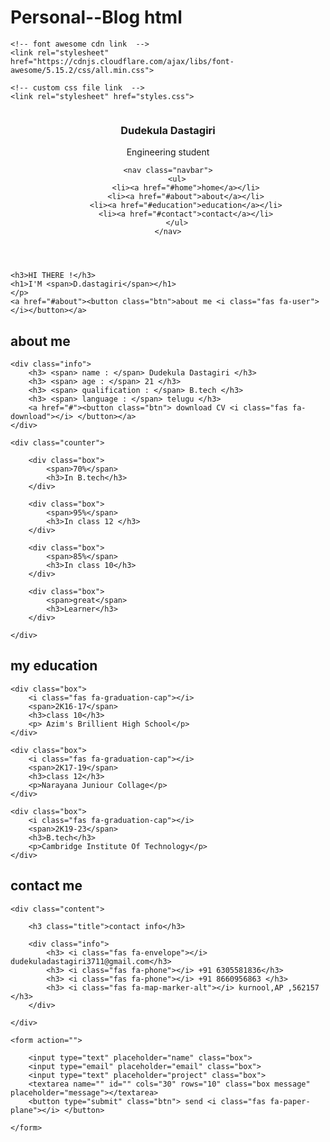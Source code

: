 # Personal--Blog html
<html lang="en">
<head>
    <meta charset="UTF-8">
    <meta name="viewport" content="width=device-width, initial-scale=1.0">
    <title>responsive personal portfolio website design tutorail</title>

    <!-- font awesome cdn link  -->
    <link rel="stylesheet" href="https://cdnjs.cloudflare.com/ajax/libs/font-awesome/5.15.2/css/all.min.css">

    <!-- custom css file link  -->
    <link rel="stylesheet" href="styles.css">

</head>
<body>
    
<!-- header section starts  -->

<header>
    <div class="user img">
        <img src="https://pbs.twimg.com/profile_images/1390657670974033923/BqdrIykR.jpg" alt="">
    </div>
    <div class="user">
        <h3 class="name">Dudekula Dastagiri</h3>
        <p class="post">Engineering student</p>
    </div>

    <nav class="navbar">
        <ul>
            <li><a href="#home">home</a></li>
            <li><a href="#about">about</a></li>
            <li><a href="#education">education</a></li>
            <li><a href="#contact">contact</a></li>
        </ul>
    </nav>

</header>

<!-- header section ends -->

<div id="menu" class="fas fa-bars"></div>

<!-- home section starts  -->

<section class="home" id="home">

    <h3>HI THERE !</h3>
    <h1>I'M <span>D.dastagiri</span></h1>
    </p>
    <a href="#about"><button class="btn">about me <i class="fas fa-user"></i></button></a>

</section>

<!-- home section ends -->

<!-- about section starts  -->

<section class="about" id="about">

<h1 class="heading"> <span>about</span> me </h1>

<div class="row">

    <div class="info">
        <h3> <span> name : </span> Dudekula Dastagiri </h3>
        <h3> <span> age : </span> 21 </h3>
        <h3> <span> qualification : </span> B.tech </h3>
        <h3> <span> language : </span> telugu </h3>
        <a href="#"><button class="btn"> download CV <i class="fas fa-download"></i> </button></a>
    </div>

    <div class="counter">

        <div class="box">
            <span>70%</span>
            <h3>In B.tech</h3>
        </div>

        <div class="box">
            <span>95%</span>
            <h3>In class 12 </h3>
        </div>

        <div class="box">
            <span>85%</span>
            <h3>In class 10</h3>
        </div>

        <div class="box">
            <span>great</span>
            <h3>Learner</h3>
        </div>

    </div>

</div>

</section>

<!-- about section ends -->

<!-- education section starts  -->

<section class="education" id="education">

<h1 class="heading"> my <span>education</span> </h1>

<div class="box-container">

    <div class="box">
        <i class="fas fa-graduation-cap"></i>
        <span>2K16-17</span>
        <h3>class 10</h3>
        <p> Azim's Brillient High School</p>
    </div>

    <div class="box">
        <i class="fas fa-graduation-cap"></i>
        <span>2K17-19</span>
        <h3>class 12</h3>
        <p>Narayana Juniour Collage</p>
    </div>

    <div class="box">
        <i class="fas fa-graduation-cap"></i>
        <span>2K19-23</span>
        <h3>B.tech</h3>
        <p>Cambridge Institute Of Technology</p>
    </div>

</div>

</section>

<!-- education section ends -->

<!-- contact section starts  -->

<section class="contact" id="contact">

<h1 class="heading"> <span>contact</span> me </h1>

<div class="row">

    <div class="content">

        <h3 class="title">contact info</h3>

        <div class="info">
            <h3> <i class="fas fa-envelope"></i> dudekuladastagiri3711@gmail.com</h3>
            <h3> <i class="fas fa-phone"></i> +91 6305581836</h3>
            <h3> <i class="fas fa-phone"></i> +91 8660956863 </h3>
            <h3> <i class="fas fa-map-marker-alt"></i> kurnool,AP ,562157  </h3>
        </div>

    </div>

    <form action="">

        <input type="text" placeholder="name" class="box">
        <input type="email" placeholder="email" class="box">
        <input type="text" placeholder="project" class="box">
        <textarea name="" id="" cols="30" rows="10" class="box message" placeholder="message"></textarea>
        <button type="submit" class="btn"> send <i class="fas fa-paper-plane"></i> </button>

    </form>

</div>

</section>

<!-- contact section ends -->


<!-- scroll top button  -->

<a href="#home" class="top">
    <img src="images/scroll-top-img.png" alt="">
</a>


</body>
</html>

